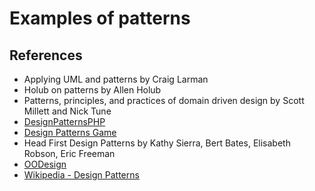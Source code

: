 # Examples of patterns

## References

* Applying UML and patterns by Craig Larman
* Holub on patterns by Allen Holub
* Patterns, principles, and practices of domain driven design by Scott Millett and Nick Tune
* [DesignPatternsPHP](https://designpatternsphp.readthedocs.io/en/latest/README.html)
* [Design Patterns Game](https://designpatternsgame.com/patterns)
* Head First Design Patterns by Kathy Sierra, Bert Bates, Elisabeth Robson, Eric Freeman
* [OODesign](https://www.oodesign.com/)
* [Wikipedia - Design Patterns](https://en.wikipedia.org/wiki/Design_Patterns)